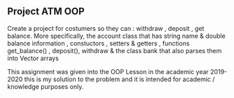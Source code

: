 Project ATM OOP
----

Create a project for costumers so they can : withdraw , deposit , get balance. More specifically, the account class that has string name & double balance information , constuctors , setters & getters , functions get_balance() , deposit(), withdraw & the class bank that also parses them into Vector arrays



This assignment was given into the OOP Lesson in the academic year 2019-2020 this is my solution to the problem and it is intended for academic / knowledge purposes only.
